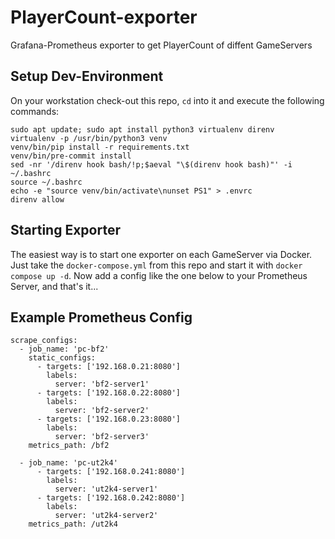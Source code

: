 # PlayerCount-exporter
Grafana-Prometheus exporter to get PlayerCount of diffent GameServers

## Setup Dev-Environment

On your workstation check-out this repo, `cd` into it and execute the following commands:

```
sudo apt update; sudo apt install python3 virtualenv direnv
virtualenv -p /usr/bin/python3 venv
venv/bin/pip install -r requirements.txt
venv/bin/pre-commit install
sed -nr '/direnv hook bash/!p;$aeval "\$(direnv hook bash)"' -i ~/.bashrc
source ~/.bashrc
echo -e "source venv/bin/activate\nunset PS1" > .envrc
direnv allow
```

## Starting Exporter

The easiest way is to start one exporter on each GameServer via Docker. Just take the `docker-compose.yml` from this repo and start it with `docker compose up -d`. Now add a config like the one below to your Prometheus Server, and that's it...

## Example Prometheus Config

```
scrape_configs:
  - job_name: 'pc-bf2'
    static_configs:
      - targets: ['192.168.0.21:8080']
        labels:
          server: 'bf2-server1'
      - targets: ['192.168.0.22:8080']
        labels:
          server: 'bf2-server2'
      - targets: ['192.168.0.23:8080']
        labels:
          server: 'bf2-server3'
    metrics_path: /bf2

  - job_name: 'pc-ut2k4'
      - targets: ['192.168.0.241:8080']
        labels:
          server: 'ut2k4-server1'
      - targets: ['192.168.0.242:8080']
        labels:
          server: 'ut2k4-server2'
    metrics_path: /ut2k4
```
